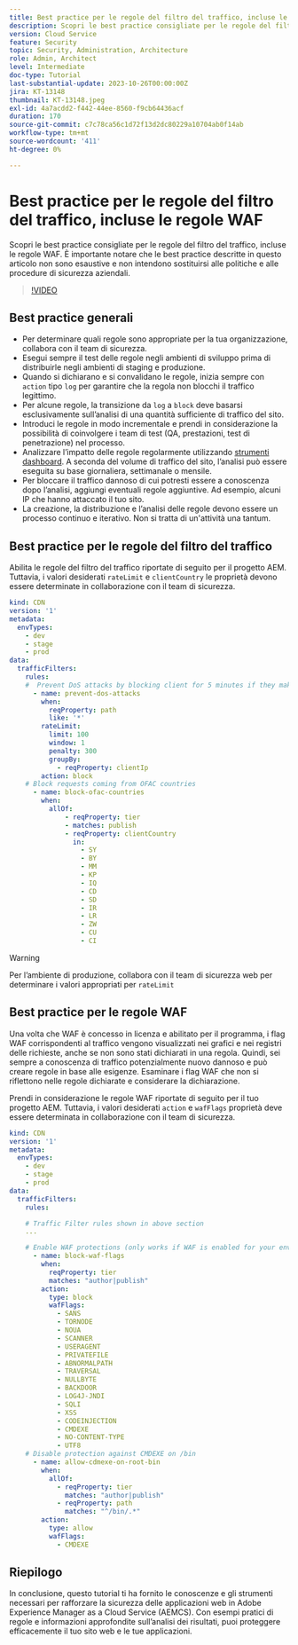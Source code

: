 ```yaml
---
title: Best practice per le regole del filtro del traffico, incluse le regole WAF
description: Scopri le best practice consigliate per le regole del filtro del traffico, incluse le regole WAF.
version: Cloud Service
feature: Security
topic: Security, Administration, Architecture
role: Admin, Architect
level: Intermediate
doc-type: Tutorial
last-substantial-update: 2023-10-26T00:00:00Z
jira: KT-13148
thumbnail: KT-13148.jpeg
exl-id: 4a7acdd2-f442-44ee-8560-f9cb64436acf
duration: 170
source-git-commit: c7c78ca56c1d72f13d2dc80229a10704ab0f14ab
workflow-type: tm+mt
source-wordcount: '411'
ht-degree: 0%

---
```


# Best practice per le regole del filtro del traffico, incluse le regole WAF

Scopri le best practice consigliate per le regole del filtro del traffico, incluse le regole WAF. È importante notare che le best practice descritte in questo articolo non sono esaustive e non intendono sostituirsi alle politiche e alle procedure di sicurezza aziendali.

>[!VIDEO](https://video.tv.adobe.com/v/3425408?quality=12&learn=on)

## Best practice generali

- Per determinare quali regole sono appropriate per la tua organizzazione, collabora con il team di sicurezza.
- Esegui sempre il test delle regole negli ambienti di sviluppo prima di distribuirle negli ambienti di staging e produzione.
- Quando si dichiarano e si convalidano le regole, inizia sempre con `action` tipo `log` per garantire che la regola non blocchi il traffico legittimo.
- Per alcune regole, la transizione da `log` a `block` deve basarsi esclusivamente sull’analisi di una quantità sufficiente di traffico del sito.
- Introduci le regole in modo incrementale e prendi in considerazione la possibilità di coinvolgere i team di test (QA, prestazioni, test di penetrazione) nel processo.
- Analizzare l’impatto delle regole regolarmente utilizzando [strumenti dashboard](https://github.com/adobe/AEMCS-CDN-Log-Analysis-Tooling). A seconda del volume di traffico del sito, l’analisi può essere eseguita su base giornaliera, settimanale o mensile.
- Per bloccare il traffico dannoso di cui potresti essere a conoscenza dopo l’analisi, aggiungi eventuali regole aggiuntive. Ad esempio, alcuni IP che hanno attaccato il tuo sito.
- La creazione, la distribuzione e l’analisi delle regole devono essere un processo continuo e iterativo. Non si tratta di un&#39;attività una tantum.

## Best practice per le regole del filtro del traffico

Abilita le regole del filtro del traffico riportate di seguito per il progetto AEM. Tuttavia, i valori desiderati `rateLimit` e `clientCountry` le proprietà devono essere determinate in collaborazione con il team di sicurezza.

```yaml
kind: CDN
version: '1'
metadata:
  envTypes:
    - dev
    - stage
    - prod
data:
  trafficFilters:
    rules:
    #  Prevent DoS attacks by blocking client for 5 minutes if they make more than 100 requests in 1 second.
      - name: prevent-dos-attacks
        when:
          reqProperty: path
          like: '*'
        rateLimit:
          limit: 100
          window: 1
          penalty: 300
          groupBy:
            - reqProperty: clientIp
        action: block
    # Block requests coming from OFAC countries
      - name: block-ofac-countries
        when:
          allOf:
              - reqProperty: tier
              - matches: publish
              - reqProperty: clientCountry
                in:
                  - SY
                  - BY
                  - MM
                  - KP
                  - IQ
                  - CD
                  - SD
                  - IR
                  - LR
                  - ZW
                  - CU
                  - CI
```

>[!WARNING]
>
>Per l’ambiente di produzione, collabora con il team di sicurezza web per determinare i valori appropriati per `rateLimit`

## Best practice per le regole WAF

Una volta che WAF è concesso in licenza e abilitato per il programma, i flag WAF corrispondenti al traffico vengono visualizzati nei grafici e nei registri delle richieste, anche se non sono stati dichiarati in una regola. Quindi, sei sempre a conoscenza di traffico potenzialmente nuovo dannoso e può creare regole in base alle esigenze. Esaminare i flag WAF che non si riflettono nelle regole dichiarate e considerare la dichiarazione.

Prendi in considerazione le regole WAF riportate di seguito per il tuo progetto AEM. Tuttavia, i valori desiderati `action` e `wafFlags` proprietà deve essere determinata in collaborazione con il team di sicurezza.

```yaml
kind: CDN
version: '1'
metadata:
  envTypes:
    - dev
    - stage
    - prod
data:
  trafficFilters:
    rules:

    # Traffic Filter rules shown in above section
    ...

    # Enable WAF protections (only works if WAF is enabled for your environment)
      - name: block-waf-flags
        when:
          reqProperty: tier
          matches: "author|publish"
        action:
          type: block
          wafFlags:
            - SANS
            - TORNODE
            - NOUA
            - SCANNER
            - USERAGENT
            - PRIVATEFILE
            - ABNORMALPATH
            - TRAVERSAL
            - NULLBYTE
            - BACKDOOR
            - LOG4J-JNDI
            - SQLI
            - XSS
            - CODEINJECTION
            - CMDEXE
            - NO-CONTENT-TYPE
            - UTF8
    # Disable protection against CMDEXE on /bin
      - name: allow-cdmexe-on-root-bin
        when:
          allOf:
            - reqProperty: tier
              matches: "author|publish"
            - reqProperty: path
              matches: "^/bin/.*"
        action:
          type: allow
          wafFlags:
            - CMDEXE
```

## Riepilogo

In conclusione, questo tutorial ti ha fornito le conoscenze e gli strumenti necessari per rafforzare la sicurezza delle applicazioni web in Adobe Experience Manager as a Cloud Service (AEMCS). Con esempi pratici di regole e informazioni approfondite sull’analisi dei risultati, puoi proteggere efficacemente il tuo sito web e le tue applicazioni.



